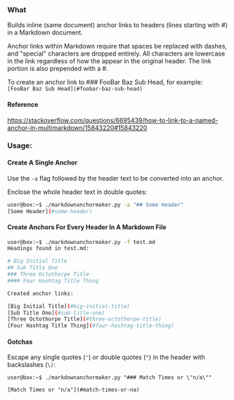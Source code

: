 ### What 
Builds inline (same document) anchor links to headers (lines starting with #) 
in a Markdown document. 

Anchor links within Markdown require that spaces be replaced with dashes, and
"special" characters are dropped entirely. All characters are lowercase in the 
link regardless of how the appear in the original header. The link portion is 
also prepended with a #.

To create an anchor link to ### FooBar Baz Sub Head, for example:  
`[FooBar Baz Sub Head](#foobar-baz-sub-head)`

#### Reference
https://stackoverflow.com/questions/6695439/how-to-link-to-a-named-anchor-in-multimarkdown/15843220#15843220

### Usage:

#### Create A Single Anchor 
Use the `-a` flag followed by the header text to be converted into an anchor.

Enclose the whole header text in double quotes:

```bash
user@box:~$ ./markdownanchormaker.py -a "## Some Header"
[Some Header](#some-header)
```

#### Create Anchors For Every Header In A Markdown File

```bash
user@box:~$ ./markdownanchormaker.py -f test.md
Headings found in test.md:

# Big Initial Title
## Sub Title One
### Three Octothorpe Title
#### Four Hashtag Title Thing

Created anchor links:

[Big Initial Title](#big-initial-title)
[Sub Title One](#sub-title-one)
[Three Octothorpe Title](#three-octothorpe-title)
[Four Hashtag Title Thing](#four-hashtag-title-thing)
```


#### Gotchas
Escape any single quotes (`'`) or double quotes (`"`) in the header with backslashes (`\)`:  

```
user@box:~$ ./markdownanchormaker.py "### Match Times or \"n/a\""

[Match Times or "n/a"](#match-times-or-na)
```

